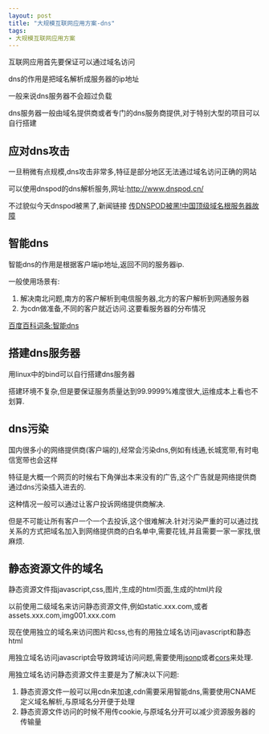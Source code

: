 ```yaml
---
layout: post
title: "大规模互联网应用方案-dns"
tags:
- 大规模互联网应用方案
---
```



互联网应用首先要保证可以通过域名访问

dns的作用是把域名解析成服务器的ip地址

一般来说dns服务器不会超过负载

dns服务器一般由域名提供商或者专门的dns服务商提供,对于特别大型的项目可以自行搭建

## 应对dns攻击
一旦稍微有点规模,dns攻击非常多,特征是部分地区无法通过域名访问正确的网站

可以使用dnspod的dns解析服务,网址:http://www.dnspod.cn/

不过貌似今天dnspod被黑了,新闻链接
<a href="http://pcedu.pconline.com.cn/420/4202476.html" target="_blank">传DNSPOD被黑!中国顶级域名根服务器故障</a>

## 智能dns
智能dns的作用是根据客户端ip地址,返回不同的服务器ip.

一般使用场景有:

1. 解决南北问题,南方的客户解析到电信服务器,北方的客户解析到网通服务器
2. 为cdn做准备,不同的客户就近访问.这要看服务器的分布情况

<a href="http://baike.baidu.com/view/1572287.htm" target="_blank">百度百科词条:智能dns</a>


## 搭建dns服务器
用linux中的bind可以自行搭建dns服务器

搭建环境不复杂,但是要保证服务质量达到99.9999%难度很大,运维成本上看也不划算.

## dns污染
国内很多小的网络提供商(客户端的),经常会污染dns,例如有线通,长城宽带,有时电信宽带也会这样

特征是大概一个网页的时候右下角弹出本来没有的广告,这个广告就是网络提供商通过dns污染插入进去的.

这种情况一般可以通过让客户投诉网络提供商解决.

但是不可能让所有客户一个一个去投诉,这个很难解决.针对污染严重的可以通过找关系的方式把域名加入到网络提供商的白名单中,需要花钱,并且需要一家一家找,很麻烦.

## 静态资源文件的域名
静态资源文件指javascript,css,图片,生成的html页面,生成的html片段

以前使用二级域名来访问静态资源文件,例如static.xxx.com,或者assets.xxx.com,img001.xxx.com

现在使用独立的域名来访问图片和css,也有的用独立域名访问javascript和静态html

用独立域名访问javascript会导致跨域访问问题,需要使用<a href="http://en.wikipedia.org/wiki/JSONP">jsonp</a>或者<a href="http://en.wikipedia.org/wiki/Cross-origin_resource_sharing">cors</a>来处理.

用独立域名访问静态资源文件主要是为了解决以下问题: 

1. 静态资源文件一般可以用cdn来加速,cdn需要采用智能dns,需要使用CNAME定义域名解析,与原域名分开便于处理
2. 静态资源文件访问的时候不用传cookie,与原域名分开可以减少资源服务器的传输量


